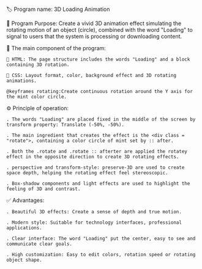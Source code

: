 🏷️ Program name: 3D Loading Animation

🎯 Program Purpose: Create a vivid 3D animation effect simulating the rotating motion of an object (circle), combined with the word "Loading" to signal to users that the system is processing or downloading content.

🧩 The main component of the program:

    📄 HTML: The page structure includes the words "Loading" and a block containing 3D rotation.

    🎨 CSS: Layout format, color, background effect and 3D rotating animations.

    @keyframes rotating:Create continuous rotation around the Y axis for the mint color circle. 

⚙️ Principle of operation:

    . The words "Loading" are placed fixed in the middle of the screen by transform property: Translate (-50%, -50%).

    . The main ingredient that creates the effect is the <div class = "rotate">, containing a color circle of mint set by :: after.

    . Both the .rotate and .rotate :: afterter are applied the rotatey effect in the opposite direction to create 3D rotating effects.

    . perspective and transform-style: preserve-3D are used to create space depth, helping the rotating effect feel stereoscopic.

    . Box-shadow components and light effects are used to highlight the feeling of 3D and contrast.

✅ Advantages:

    . Beautiful 3D effects: Create a sense of depth and true motion.

    . Modern style: Suitable for technology interfaces, professional applications.

    . Clear interface: The word "Loading" put the center, easy to see and communicate clear goals.

    . High customization: Easy to edit colors, rotation speed or rotating object shape.
